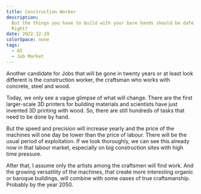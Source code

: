 ```yaml
---
title: Construction Worker
description:
  But the things you have to build with your bare hands should be dafe, right?
  Right?
date: 2022-12-29
colorSpace: none
tags:
  - AI
  - Job Market
---
```


Another candidate for Jobs that will be gone in twenty years or at least look
different is the construction worker, the craftsman who works with concrete,
steel and wood.

Today, we only see a vague glimpse of what will change. There are the first
larger-scale 3D printers for building materials and scientists have just
invented 3D printing with wood. So, there are still hundreds of tasks that need
to be done by hand.

But the speed and precision will increase yearly and the price of the machines
will one day be lower than the price of labour. There will be the usual period
of exploitation. If we look thoroughly, we can see this already now in that
labour market, especially on big construction sites with high time pressure.

After that, I assume only the artists among the craftsmen will find work. And
the growing versatility of the machines, that create more interesting organic or
baroque buildings, will combine with some oases of true craftsmanship. Probably
by the year 2050.
